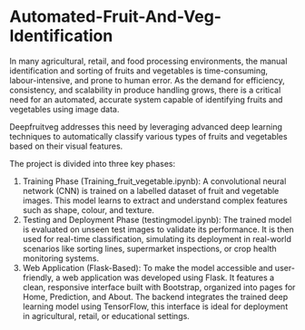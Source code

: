 # Automated-Fruit-And-Veg-Identification
In many agricultural, retail, and food processing environments, the manual identification and sorting of fruits and vegetables is time-consuming, labour-intensive, and prone to human error. As the demand for efficiency, consistency, and scalability in produce handling grows, there is a critical need for an automated, accurate system capable of identifying fruits and vegetables using image data.

Deepfruitveg addresses this need by leveraging advanced deep learning techniques to automatically classify various types of fruits and vegetables based on their visual features. 

The project is divided into three key phases:
1. Training Phase (Training_fruit_vegetable.ipynb): A convolutional neural network (CNN) is trained on a labelled dataset of fruit and vegetable images. This model learns to extract and understand complex features such as shape, colour, and texture.
2. Testing and Deployment Phase (testingmodel.ipynb): The trained model is evaluated on unseen test images to validate its performance. It is then used for real-time classification, simulating its deployment in real-world scenarios like sorting lines, supermarket inspections, or crop health monitoring systems.
3.  Web Application (Flask-Based): To make the model accessible and user-friendly, a web application was developed using Flask. It features a clean, responsive interface built with Bootstrap, organized into pages for Home, Prediction, and About. The backend integrates the trained deep learning model using TensorFlow, this interface is ideal for deployment in agricultural, retail, or educational settings.
